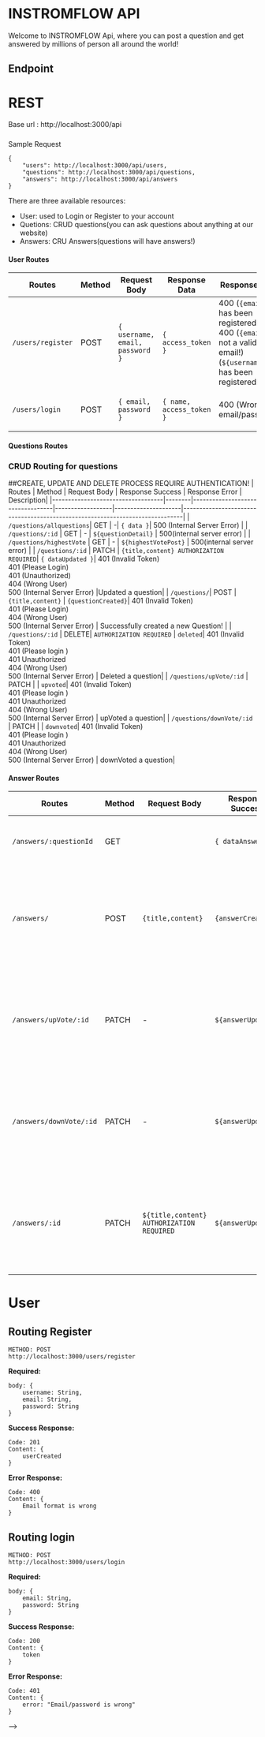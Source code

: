 # INSTROMFLOW API
Welcome to INSTROMFLOW Api, where you can post a question and get answered by millions of person all around the world!

## Endpoint
# REST
Base url : http://localhost:3000/api
###
Sample Request

    {
	    "users": http://localhost:3000/api/users,
	    "questions": http://localhost:3000/api/questions,
	    "answers": http://localhost:3000/api/answers
    }

There are three available resources:

 - User: used to Login or Register to your account
 - Quetions: CRUD questions(you can ask questions about anything at our website)
 - Answers: CRU Answers(questions will have answers!)

#### User Routes


| Routes| Method | Request Body | Response Data| Response Error | Description |
|----------------------|--------|-----------------------------|-----------------------------------|--|---------------------------------------------------------------|
| `/users/register`| POST | `{ username, email, password }` | `{ access_token }` | 400 (`{email}` has been registered!) <br>400 (`{email}` is not a valid email!) <br>  (`${username}` has been registered!)|Register a new user|
| `/users/login` | POST | `{ email, password }`| `{ name, access_token }`| 400 (Wrong email/password) |Log in and get an email verification!|


####  Questions Routes 

### CRUD Routing for questions
##CREATE, UPDATE AND DELETE PROCESS REQUIRE AUTHENTICATION!
| Routes | Method | Request Body | Response Success | Response Error | Description|
|-----------------------------------|--------|----------------------------------|------------------|---------------------|------------------------------------------------------------------------------|
| `/questions/allquestions`| GET | -| `{ data }`| 500 (Internal Server Error) | 
| `/questions/:id` | GET | - | `${questionDetail}` | 500(internal server error) |
| `/questions/highestVote` | GET | - | `${highestVotePost}` | 500(internal server error) |
| `/questions/:id` | PATCH | `{title,content} AUTHORIZATION REQUIRED`| `{ dataUpdated }`| 401 (Invalid Token)<br> 401 (Please Login) <br> 401 (Unauthorized) <br> 404 (Wrong User) <br> 500 (Internal Server Error) |Updated a question|
| `/questions/`| POST | `{title,content}`  | `{questionCreated}`| 401 (Invalid Token)<br> 401 (Please Login) <br> 404 (Wrong User) <br> 500 (Internal Server Error) | Successfully created a new Question! |
| `/questions/:id` | DELETE| `AUTHORIZATION REQUIRED` | `deleted`| 401 (Invalid Token) <br> 401 (Please login ) <br> 401 Unauthorized <br> 404 (Wrong User) <br> 500 (Internal Server Error) | Deleted a question|
| `/questions/upVote/:id` | PATCH |  | `upvoted`| 401 (Invalid Token) <br> 401 (Please login ) <br> 401 Unauthorized <br> 404 (Wrong User) <br> 500 (Internal Server Error) | upVoted a question|
| `/questions/downVote/:id` | PATCH |  | `downvoted`| 401 (Invalid Token) <br> 401 (Please login ) <br> 401 Unauthorized <br> 404 (Wrong User) <br> 500 (Internal Server Error) | downVoted a question|


####  Answer Routes 

| Routes | Method | Request Body | Response Success | Response Error | Description|
|-----------------------------------|--------|----------------------------------|------------------|---------------------|------------------------------------------------------------------------------|
| `/answers/:questionId`| GET | | `{ dataAnswer }`| 500 (Internal Server Error) | Get answers based on their questionId |
| `/answers/`| POST | `{title,content}`| `{answerCreated}`| 401 (Invalid Token) <br> 401 (Please login ) <br> 401 Unauthorized <br> 404 (Wrong User) <br> 500 (Internal Server Error) | Created an Answer |
| `/answers/upVote/:id` | PATCH | - | `${answerUpdated}` | 401 (Invalid Token) <br> 401 (Please login ) <br> 401 Unauthorized <br> 404 (Wrong User) <br> 500 (Internal Server Error) | upVoted an answer |
| `/answers/downVote/:id` | PATCH | - | `${answerUpdated}`| 401 (Invalid Token)<br> 401 (Please Login) <br> 401 (Unauthorized) <br> 404 (Wrong User) <br> 500 (Internal Server Error) | downVoted an answer|
| `/answers/:id` | PATCH | `${title,content} AUTHORIZATION REQUIRED` | `${answerUpdated}`| 401 (Invalid Token)<br> 401 (Please Login) <br> 401 (Unauthorized) <br> 404 (Wrong User) <br> 500 (Internal Server Error) | updated an Answer|


# User

## Routing Register

    METHOD: POST
    http://localhost:3000/users/register

**Required:**

    body: {
	    username: String,
	    email: String,
	    password: String
    }
**Success Response:**

    Code: 201
    Content: {
	    userCreated
    }
**Error Response:**

    Code: 400
    Content: {
	    Email format is wrong
    } 

    
## Routing login

    METHOD: POST
    http://localhost:3000/users/login

**Required:**
	

    body: {
	    email: String,
	    password: String
    }
  
**Success Response:**

    Code: 200
    Content: {
	    token
    }

**Error Response:**

    Code: 401
    Content: {
	    error: "Email/password is wrong"
    }
 -->
